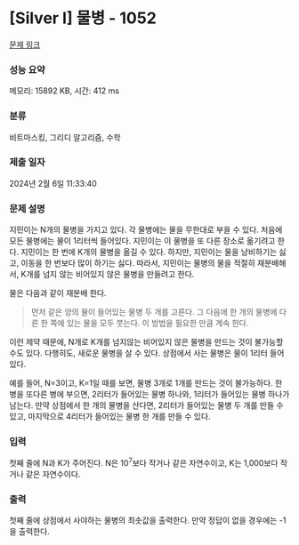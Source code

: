 # [Silver I] 물병 - 1052 

[문제 링크](https://www.acmicpc.net/problem/1052) 

### 성능 요약

메모리: 15892 KB, 시간: 412 ms

### 분류

비트마스킹, 그리디 알고리즘, 수학

### 제출 일자

2024년 2월 6일 11:33:40

### 문제 설명

<p>지민이는 N개의 물병을 가지고 있다. 각 물병에는 물을 무한대로 부을 수 있다. 처음에 모든 물병에는 물이 1리터씩 들어있다. 지민이는 이 물병을 또 다른 장소로 옮기려고 한다. 지민이는 한 번에 K개의 물병을 옮길 수 있다. 하지만, 지민이는 물을 낭비하기는 싫고, 이동을 한 번보다 많이 하기는 싫다. 따라서, 지민이는 물병의 물을 적절히 재분배해서, K개를 넘지 않는 비어있지 않은 물병을 만들려고 한다.</p>

<p>물은 다음과 같이 재분배 한다.</p>

<blockquote>
<p>먼저 같은 양의 물이 들어있는 물병 두 개를 고른다. 그 다음에 한 개의 물병에 다른 한 쪽에 있는 물을 모두 붓는다. 이 방법을 필요한 만큼 계속 한다.</p>
</blockquote>

<p>이런 제약 때문에, N개로 K개를 넘지않는 비어있지 않은 물병을 만드는 것이 불가능할 수도 있다. 다행히도, 새로운 물병을 살 수 있다. 상점에서 사는 물병은 물이 1리터 들어있다.</p>

<p>예를 들어, N=3이고, K=1일 때를 보면, 물병 3개로 1개를 만드는 것이 불가능하다. 한 병을 또다른 병에 부으면, 2리터가 들어있는 물병 하나와, 1리터가 들어있는 물병 하나가 남는다. 만약 상점에서 한 개의 물병을 산다면, 2리터가 들어있는 물병 두 개를 만들 수 있고, 마지막으로 4리터가 들어있는 물병 한 개를 만들 수 있다.</p>

### 입력 

 <p>첫째 줄에 N과 K가 주어진다. N은 10<sup>7</sup>보다 작거나 같은 자연수이고, K는 1,000보다 작거나 같은 자연수이다.</p>

### 출력 

 <p>첫째 줄에 상점에서 사야하는 물병의 최솟값을 출력한다. 만약 정답이 없을 경우에는 -1을 출력한다.</p>

